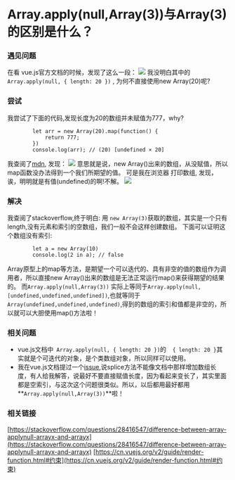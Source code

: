 # Array.apply(null,Array(3))与Array(3)的区别是什么？

### 遇见问题
在看 vue.js官方文档的时候，发现了这么一段：
![](http://owbd0ue91.bkt.clouddn.com/js/js-trick/vue.pngQQ20170915-172114@2x.png)
我没明白其中的 `Array.apply(null, { length: 20 })` , 为何不直接使用new Array(20)呢?

### 尝试
我尝试了下面的代码,发现长度为20的数组并未赋值为777，why?

```
		let arr = new Array(20).map(function() {
			return 777;
		})
		console.log(arr); // (20) [undefined × 20]
```

我查阅了[mdn](https://developer.mozilla.org/zh-CN/docs/Web/JavaScript/Reference/Global_Objects/Array/map), 发现：
![](http://owbd0ue91.bkt.clouddn.com/js/js-trick/mdn.pngQQ20170915-173014@2x.png)
意思就是说，new Array()出来的数组，从没赋值，所以map函数没办法得到一个我们所期望的值。
可是我在浏览器 打印数组, 发现，诶，明明就是有值(undefined)的啊!不解。
![](http://owbd0ue91.bkt.clouddn.com/js/js-trick/browser.pngQQ20170915-173540@2x.png)

### 解决
我查阅了stackoverflow,终于明白: 用 `new Array(3)`获取的数组，其实是一个只有length,没有元素和索引的空数组，我们一般不会这样创建数组。
下面可以证明这个数组没有索引:

```
		let a = new Array(10)
		console.log(2 in a); // false
```
Array原型上的map等方法，是期望一个可以迭代的、具有非空的值的数组作为调用者，所以直接new Array()出来的数组是无法正常运行map()来获得期望的结果的。
而`Array.apply(null,Array(3))` 实际上等同于`Array.apply(null,[undefined,undefined,undefined])`,也就等同于`Array(undefined,undefined,undefined)`,得到的数组的索引和值都是非空的，所以就可以大胆使用map()方法啦！

### 相关问题
* vue.js文档中` Array.apply(null, { length: 20 })`的`  { length: 20 }`其实就是个可迭代的对象，是个类数组对象，所以同样可以使用。
* 我在vue.js文档提过一个[issue](https://github.com/vuejs/vuejs.org/issues/963),说splice方法不能像文档中那样增加数组长度，有人给我解答，说最好不要直接赋值长度，因为看起来变长了，其实里面都是空索引，与这次这个问题很类似。所以，以后都用最好都用**`Array.apply(null,Array(3))`**啦！

### 相关链接

[https://stackoverflow.com/questions/28416547/difference-between-array-applynull-arrayx-and-arrayx](https://stackoverflow.com/questions/28416547/difference-between-array-applynull-arrayx-and-arrayx)
[https://cn.vuejs.org/v2/guide/render-function.html#约束](https://cn.vuejs.org/v2/guide/render-function.html#约束)

